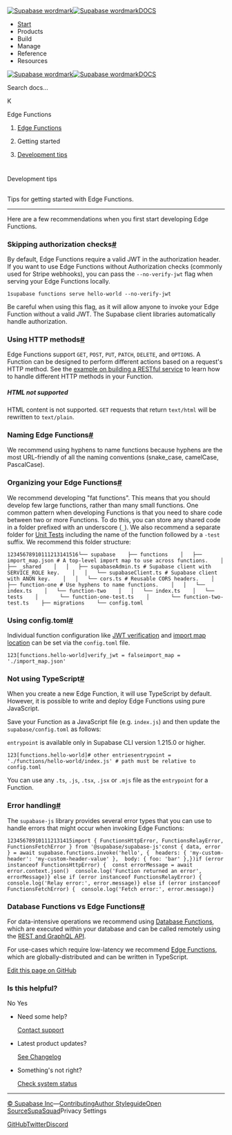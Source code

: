 [![Supabase wordmark](https://supabase.com/docs/_next/image?url=%2Fdocs%2Fsupabase-dark.svg&w=256&q=75&dpl=dpl_5BYG5BkQhU19GEfZfhcgAbeGcRQo)![Supabase wordmark](https://supabase.com/docs/_next/image?url=%2Fdocs%2Fsupabase-light.svg&w=256&q=75&dpl=dpl_5BYG5BkQhU19GEfZfhcgAbeGcRQo)DOCS](https://supabase.com/docs)

-   [Start](https://supabase.com/docs/guides/getting-started)
-   Products
-   Build
-   Manage
-   Reference
-   Resources

[![Supabase wordmark](https://supabase.com/docs/_next/image?url=%2Fdocs%2Fsupabase-dark.svg&w=256&q=75&dpl=dpl_5BYG5BkQhU19GEfZfhcgAbeGcRQo)![Supabase wordmark](https://supabase.com/docs/_next/image?url=%2Fdocs%2Fsupabase-light.svg&w=256&q=75&dpl=dpl_5BYG5BkQhU19GEfZfhcgAbeGcRQo)DOCS](https://supabase.com/docs)

Search docs...

K

Edge Functions

1.  [Edge Functions](https://supabase.com/docs/guides/functions)

3.  Getting started

5.  [Development tips](https://supabase.com/docs/guides/functions/development-tips)

# 

Development tips

## 

Tips for getting started with Edge Functions.

* * *

Here are a few recommendations when you first start developing Edge Functions.

### Skipping authorization checks[#](#skipping-authorization-checks)

By default, Edge Functions require a valid JWT in the authorization header. If you want to use Edge Functions without Authorization checks (commonly used for Stripe webhooks), you can pass the `--no-verify-jwt` flag when serving your Edge Functions locally.

```
1supabase functions serve hello-world --no-verify-jwt
```

Be careful when using this flag, as it will allow anyone to invoke your Edge Function without a valid JWT. The Supabase client libraries automatically handle authorization.

### Using HTTP methods[#](#using-http-methods)

Edge Functions support `GET`, `POST`, `PUT`, `PATCH`, `DELETE`, and `OPTIONS`. A Function can be designed to perform different actions based on a request's HTTP method. See the [example on building a RESTful service](https://github.com/supabase/supabase/tree/master/examples/edge-functions/supabase/functions/restful-tasks) to learn how to handle different HTTP methods in your Function.

##### HTML not supported

HTML content is not supported. `GET` requests that return `text/html` will be rewritten to `text/plain`.

### Naming Edge Functions[#](#naming-edge-functions)

We recommend using hyphens to name functions because hyphens are the most URL-friendly of all the naming conventions (snake\_case, camelCase, PascalCase).

### Organizing your Edge Functions[#](#organizing-your-edge-functions)

We recommend developing "fat functions". This means that you should develop few large functions, rather than many small functions. One common pattern when developing Functions is that you need to share code between two or more Functions. To do this, you can store any shared code in a folder prefixed with an underscore (`_`). We also recommend a separate folder for [Unit Tests](https://supabase.com/docs/guides/functions/unit-test) including the name of the function followed by a `-test` suffix. We recommend this folder structure:

```
12345678910111213141516└── supabase    ├── functions    │   ├── import_map.json # A top-level import map to use across functions.    │   ├── _shared    │   │   ├── supabaseAdmin.ts # Supabase client with SERVICE_ROLE key.    │   │   └── supabaseClient.ts # Supabase client with ANON key.    │   │   └── cors.ts # Reusable CORS headers.    │   ├── function-one # Use hyphens to name functions.    │   │   └── index.ts    │   └── function-two    │   │   └── index.ts    │   └── tests    │       └── function-one-test.ts    │       └── function-two-test.ts    ├── migrations    └── config.toml
```

### Using config.toml[#](#using-configtoml)

Individual function configuration like [JWT verification](https://supabase.com/docs/guides/cli/config#functions.function_name.verify_jwt) and [import map location](https://supabase.com/docs/guides/cli/config#functions.function_name.import_map) can be set via the `config.toml` file.

```
123[functions.hello-world]verify_jwt = falseimport_map = './import_map.json'
```

### Not using TypeScript[#](#not-using-typescript)

When you create a new Edge Function, it will use TypeScript by default. However, it is possible to write and deploy Edge Functions using pure JavaScript.

Save your Function as a JavaScript file (e.g. `index.js`) and then update the `supabase/config.toml` as follows:

`entrypoint` is available only in Supabase CLI version 1.215.0 or higher.

```
123[functions.hello-world]# other entriesentrypoint = './functions/hello-world/index.js' # path must be relative to config.toml
```

You can use any `.ts`, `.js`, `.tsx`, `.jsx` or `.mjs` file as the `entrypoint` for a Function.

### Error handling[#](#error-handling)

The `supabase-js` library provides several error types that you can use to handle errors that might occur when invoking Edge Functions:

```
123456789101112131415import { FunctionsHttpError, FunctionsRelayError, FunctionsFetchError } from '@supabase/supabase-js'const { data, error } = await supabase.functions.invoke('hello', {  headers: { 'my-custom-header': 'my-custom-header-value' },  body: { foo: 'bar' },})if (error instanceof FunctionsHttpError) {  const errorMessage = await error.context.json()  console.log('Function returned an error', errorMessage)} else if (error instanceof FunctionsRelayError) {  console.log('Relay error:', error.message)} else if (error instanceof FunctionsFetchError) {  console.log('Fetch error:', error.message)}
```

### Database Functions vs Edge Functions[#](#database-functions-vs-edge-functions)

For data-intensive operations we recommend using [Database Functions](https://supabase.com/docs/guides/database/functions), which are executed within your database and can be called remotely using the [REST and GraphQL API](https://supabase.com/docs/guides/api).

For use-cases which require low-latency we recommend [Edge Functions](https://supabase.com/docs/guides/functions), which are globally-distributed and can be written in TypeScript.

[Edit this page on GitHub](https://github.com/supabase/supabase/blob/master/apps/docs/content/guides/functions/development-tips.mdx)

### Is this helpful?

No Yes

-   Need some help?
    
    [Contact support](https://supabase.com/support)
-   Latest product updates?
    
    [See Changelog](https://supabase.com/changelog)
-   Something's not right?
    
    [Check system status](https://status.supabase.com/)

* * *

[© Supabase Inc](https://supabase.com/)—[Contributing](https://github.com/supabase/supabase/blob/master/apps/docs/DEVELOPERS.md)[Author Styleguide](https://github.com/supabase/supabase/blob/master/apps/docs/CONTRIBUTING.md)[Open Source](https://supabase.com/open-source)[SupaSquad](https://supabase.com/supasquad)Privacy Settings

[GitHub](https://github.com/supabase/supabase)[Twitter](https://twitter.com/supabase)[Discord](https://discord.supabase.com/)